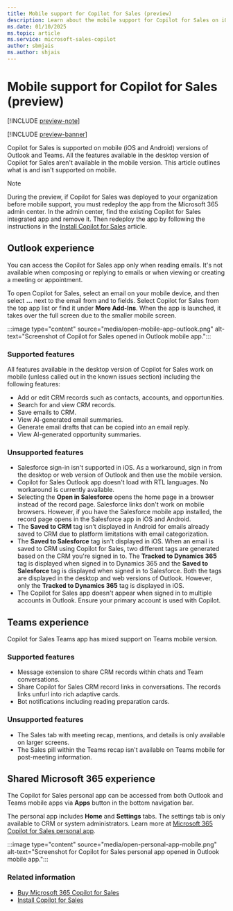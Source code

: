 ```yaml
---
title: Mobile support for Copilot for Sales (preview)
description: Learn about the mobile support for Copilot for Sales on iOS and Android versions of Outlook and Teams, including supported and unsupported features.
ms.date: 01/10/2025
ms.topic: article
ms.service: microsoft-sales-copilot
author: sbmjais
ms.author: shjais
---
```


# Mobile support for Copilot for Sales (preview)

[!INCLUDE [preview-note](~/../shared-content/shared/preview-includes/preview-note-d365.md)]

[!INCLUDE [preview-banner](~/../shared-content/shared/preview-includes/preview-banner.md)]

Copilot for Sales is supported on mobile (iOS and Android) versions of Outlook and Teams. All the features available in the desktop version of Copilot for Sales aren't available in the mobile version. This article outlines what is and isn't supported on mobile.

> [!NOTE]
> During the preview, if Copilot for Sales was deployed to your organization before mobile support, you must redeploy the app from the Microsoft 365 admin center. In the admin center, find the existing Copilot for Sales integrated app and remove it. Then redeploy the app by following the instructions in the [Install Copilot for Sales](install-viva-sales.md) article.

## Outlook experience

You can access the Copilot for Sales app only when reading emails. It's not available when composing or replying to emails or when viewing or creating a meeting or appointment.

To open Copilot for Sales, select an email on your mobile device, and then select **...**  next to the email from and to fields. Select Copilot for Sales from the top app list or find it under **More Add-Ins**. When the app is launched, it takes over the full screen due to the smaller mobile screen.

:::image type="content" source="media/open-mobile-app-outlook.png" alt-text="Screenshot of Copilot for Sales opened in Outlook mobile app.":::

### Supported features

All features available in the desktop version of Copilot for Sales work on mobile (unless called out in the known issues section) including the following features:

- Add or edit CRM records such as contacts, accounts, and opportunities.
- Search for and view CRM records.
- Save emails to CRM.
- View AI-generated email summaries.
- Generate email drafts that can be copied into an email reply.
- View AI-generated opportunity summaries.

### Unsupported features

- Salesforce sign-in isn't supported in iOS. As a workaround, sign in from the desktop or web version of Outlook and then use the mobile version.
- Copilot for Sales Outlook app doesn't load with RTL languages. No workaround is currently available.
- Selecting the **Open in Salesforce** opens the home page in a browser instead of the record page. Salesforce links don't work on mobile browsers. However, if you have the Salesforce mobile app installed, the record page opens in the Salesforce app in iOS and Android.
- The **Saved to CRM** tag isn't displayed in Android for emails already saved to CRM due to platform limitations with email categorization.
- The **Saved to Salesforce** tag isn't displayed in iOS. When an email is saved to CRM using Copilot for Sales, two different tags are generated based on the CRM you're signed in to. The **Tracked to Dynamics 365** tag is displayed when signed in to Dynamics 365 and the **Saved to Salesforce** tag is displayed when signed in to Salesforce. Both the tags are displayed in the desktop and web versions of Outlook. However, only the **Tracked to Dynamics 365** tag is displayed in iOS. 
- The Copilot for Sales app doesn't appear when signed in to multiple accounts in Outlook. Ensure your primary account is used with Copilot.

## Teams experience

Copilot for Sales Teams app has mixed support on Teams mobile version.

### Supported features

- Message extension to share CRM records within chats and Team conversations.
- Share Copilot for Sales CRM record links in conversations. The records links unfurl into rich adaptive cards.
- Bot notifications including reading preparation cards.

### Unsupported features

- The Sales tab with meeting recap, mentions, and details is only available on larger screens.
- The Sales pill within the Teams recap isn't available on Teams mobile for post-meeting information.

## Shared Microsoft 365 experience

The Copilot for Sales personal app can be accessed from both Outlook and Teams mobile apps via **Apps** button in the bottom navigation bar.

The personal app includes **Home** and **Settings** tabs. The settings tab is only available to CRM or system administrators. Learn more at [Microsoft 365 Copilot for Sales personal app](personal-app.md).

:::image type="content" source="media/open-personal-app-mobile.png" alt-text="Screenshot for Copilot for Sales personal app opened in Outlook mobile app.":::

### Related information

- [Buy Microsoft 365 Copilot for Sales](buy-license.md)<br>
- [Install Copilot for Sales](install-viva-sales.md)
